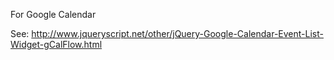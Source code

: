 For Google Calendar

See: http://www.jqueryscript.net/other/jQuery-Google-Calendar-Event-List-Widget-gCalFlow.html
